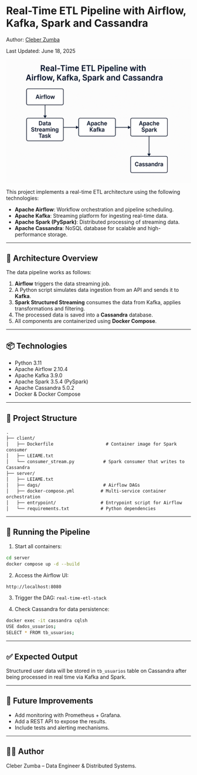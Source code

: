 # Real-Time ETL Pipeline with Airflow, Kafka, Spark and Cassandra

Author: [Cleber Zumba](https://github.com/cleberzumba)

Last Updated: June 18, 2025


![Architecture](image/architecture.jpg)


This project implements a real-time ETL architecture using the following technologies:

* **Apache Airflow**: Workflow orchestration and pipeline scheduling.
* **Apache Kafka**: Streaming platform for ingesting real-time data.
* **Apache Spark (PySpark)**: Distributed processing of streaming data.
* **Apache Cassandra**: NoSQL database for scalable and high-performance storage.

---

## 🚀 Architecture Overview

The data pipeline works as follows:

1. **Airflow** triggers the data streaming job.
2. A Python script simulates data ingestion from an API and sends it to **Kafka**.
3. **Spark Structured Streaming** consumes the data from Kafka, applies transformations and filtering.
4. The processed data is saved into a **Cassandra** database.
5. All components are containerized using **Docker Compose**.

---

## 📦 Technologies

* Python 3.11
* Apache Airflow 2.10.4
* Apache Kafka 3.9.0
* Apache Spark 3.5.4 (PySpark)
* Apache Cassandra 5.0.2
* Docker & Docker Compose

---

## 📁 Project Structure

```
.
├── client/
│   ├── Dockerfile                    # Container image for Spark consumer
│   ├── LEIAME.txt
│   └── consumer_stream.py           # Spark consumer that writes to Cassandra
├── server/
│   ├── LEIAME.txt
│   ├── dags/                        # Airflow DAGs
│   ├── docker-compose.yml          # Multi-service container orchestration
│   ├── entrypoint/                 # Entrypoint script for Airflow
│   └── requirements.txt            # Python dependencies
```

---

## 🧪 Running the Pipeline

1. Start all containers:

```bash
cd server
docker compose up -d --build
```

2. Access the Airflow UI:

```
http://localhost:8080
```

3. Trigger the DAG: `real-time-etl-stack`

4. Check Cassandra for data persistence:

```bash
docker exec -it cassandra cqlsh
USE dados_usuarios;
SELECT * FROM tb_usuarios;
```

---

## ✅ Expected Output

Structured user data will be stored in `tb_usuarios` table on Cassandra after being processed in real time via Kafka and Spark.

---

## 📌 Future Improvements

* Add monitoring with Prometheus + Grafana.
* Add a REST API to expose the results.
* Include tests and alerting mechanisms.

---

## 🧑‍💻 Author

Cleber Zumba – Data Engineer & Distributed Systems.
